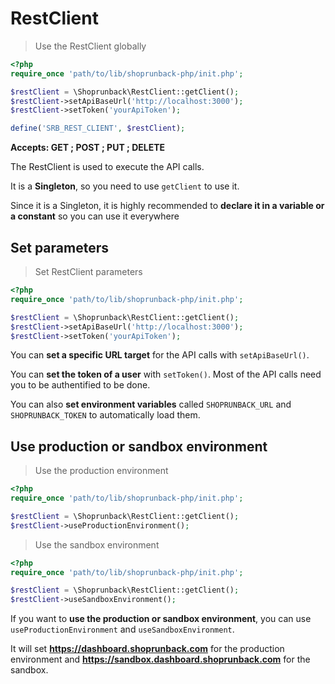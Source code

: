 # RestClient

> Use the RestClient globally

```php
<?php
require_once 'path/to/lib/shoprunback-php/init.php';

$restClient = \Shoprunback\RestClient::getClient();
$restClient->setApiBaseUrl('http://localhost:3000');
$restClient->setToken('yourApiToken');

define('SRB_REST_CLIENT', $restClient);
```

**Accepts: GET ; POST ; PUT ; DELETE**

The RestClient is used to execute the API calls.

It is a **Singleton**, so you need to use `getClient` to use it.

<aside class="warning">
  Since it is a Singleton, it is highly recommended to <b>declare it in a variable or a constant</b> so you can use it everywhere
</aside>

## Set parameters

> Set RestClient parameters

```php
<?php
require_once 'path/to/lib/shoprunback-php/init.php';

$restClient = \Shoprunback\RestClient::getClient();
$restClient->setApiBaseUrl('http://localhost:3000');
$restClient->setToken('yourApiToken');
```

You can **set a specific URL target** for the API calls with `setApiBaseUrl()`.

You can **set the token of a user** with `setToken()`. Most of the API calls need you to be authentified to be done.

You can also **set environment variables** called `SHOPRUNBACK_URL` and `SHOPRUNBACK_TOKEN` to automatically load them.

## Use production or sandbox environment

> Use the production environment

```php
<?php
require_once 'path/to/lib/shoprunback-php/init.php';

$restClient = \Shoprunback\RestClient::getClient();
$restClient->useProductionEnvironment();
```

> Use the sandbox environment

```php
<?php
require_once 'path/to/lib/shoprunback-php/init.php';

$restClient = \Shoprunback\RestClient::getClient();
$restClient->useSandboxEnvironment();
```

If you want to **use the production or sandbox environment**, you can use `useProductionEnvironment` and `useSandboxEnvironment`.

It will set **https://dashboard.shoprunback.com** for the production environment and **https://sandbox.dashboard.shoprunback.com** for the sandbox.
